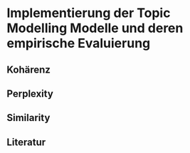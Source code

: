 # Implementierung der Topic Modelling Modelle und deren empirische Evaluierung






## Kohärenz





## Perplexity




## Similarity





## Literatur

